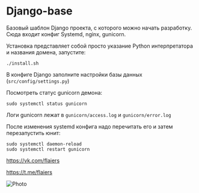 # Django-base

Базовый шаблон Django проекта, с которого можно начать разработку. Сюда входит конфиг Systemd, nginx, gunicorn.

Установка представляет собой просто указание Python интерпретатора и названия домена, запустите:

```
./install.sh
```

В конфиге Django заполните настройки базы данных (`src/config/settings.py`)

Посмотреть статус gunicorn демона:

```
sudo systemctl status gunicorn
```

Логи gunicorn лежат в `gunicorn/access.log` и `gunicorn/error.log`

После изменения systemd конфига надо перечитать его и затем перезапустить юнит:

```
sudo systemctl daemon-reload
sudo systemctl restart gunicorn
```
https://vk.com/flaiers

https://t.me/flaiers

![Photo](https://i.ibb.co/kSFbhZs/IHDqc-V-2-GI-u-Ku-WXpo-Qc-D5uerr-A5-Gi-Wm-Zw-Fji-JVSx-Xi-RTl-E4d-E7f-AGHqwd-P0m-Wa4-Bi-IYHSr1-bt-l-W.jpg)

